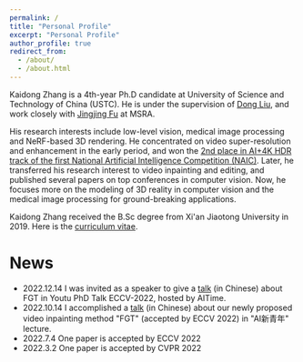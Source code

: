 ```yaml
---
permalink: /
title: "Personal Profile"
excerpt: "Personal Profile"
author_profile: true
redirect_from: 
  - /about/
  - /about.html
---
```


Kaidong Zhang is a 4th-year Ph.D candidate at University of Science and Technology of China (USTC). He is under the supervision of [Dong Liu](http://staff.ustc.edu.cn/~dongeliu/), and work closely with [Jingjing Fu](https://www.microsoft.com/en-us/research/people/jifu/) at MSRA. 

His research interests include low-level vision, medical image processing and NeRF-based 3D rendering. He concentrated on video super-resolution and enhancement in the early period, and won the [2nd place in AI+4K HDR track of the first National Artificial Intelligence Competition (NAIC)](https://sist.ustc.edu.cn/2020/0304/c5146a413984/page.htm). Later, he transferred his research interest to video inpainting and editing, and published several papers on top conferences in computer vision. Now, he focuses more on the modeling of 3D reality in computer vision and the medical image processing for ground-breaking applications. 

Kaidong Zhang received the B.Sc degree from Xi\'an Jiaotong University in 2019. Here is the [curriculum vitae](https://hitachinsk.github.io/files/kd_cv.pdf).

# News
- 2022.12.14 I was invited as a speaker to give a [talk](https://www.bilibili.com/video/BV1rP4y1D7sk/?spm_id_from=333.999.0.0&vd_source=916c0b6d462622965d6f886892e4458a) (in Chinese) about FGT in Youtu PhD Talk ECCV-2022, hosted by AITime.
- 2022.10.14 I accomplished a [talk](https://course.zhidx.com/c/NDNlYWQyNmIyZjQwOTdhOWUzODM=) (in Chinese) about our newly proposed video inpainting method \"FGT\" (accepted by ECCV 2022) in \"AI新青年\" lecture.
- 2022.7.4 One paper is accepted by ECCV 2022
- 2022.3.2 One paper is accepted by CVPR 2022
